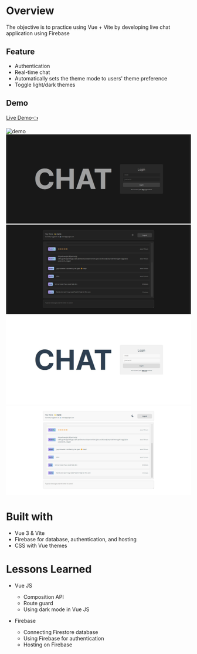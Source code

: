 # Overview

The objective is to practice using Vue + Vite by developing live chat application using Firebase

## Feature

- Authentication
- Real-time chat
- Automatically sets the theme mode to users' theme preference
- Toggle light/dark themes

## Demo

[Live Demo👈](https://vue-firebase-4dc0a.web.app/)

![demo](demo/demo.gif)
![dark login](demo/dark-login.png)
![dark chat](demo/dark-chat.png)
![light login](demo/light-login.png)
![light chat](demo/light-chat.png)

# Built with

- Vue 3 & Vite
- Firebase for database, authentication, and hosting
- CSS with Vue themes

# Lessons Learned

- Vue JS
  - Composition API
  - Route guard
  - Using dark mode in Vue JS

- Firebase
  - Connecting Firestore database
  - Using Firebase for authentication
  - Hosting on Firebase
